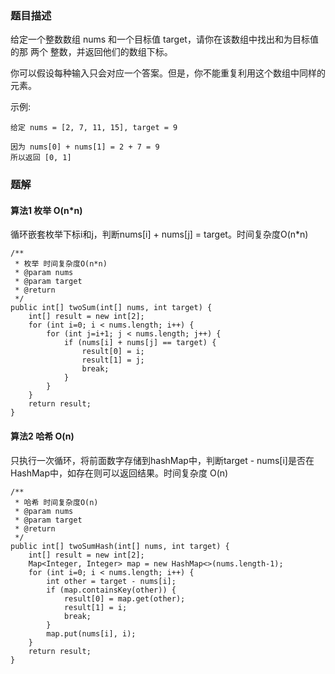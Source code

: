 ### 题目描述


给定一个整数数组 nums 和一个目标值 target，请你在该数组中找出和为目标值的那 两个 整数，并返回他们的数组下标。

你可以假设每种输入只会对应一个答案。但是，你不能重复利用这个数组中同样的元素。

示例:
```
给定 nums = [2, 7, 11, 15], target = 9

因为 nums[0] + nums[1] = 2 + 7 = 9
所以返回 [0, 1]
```

### 题解

#### 算法1 枚举 O(n*n)
循环嵌套枚举下标i和j，判断nums[i] + nums[j] = target。时间复杂度O(n*n)

```$xslt
/**
 * 枚举 时间复杂度O(n*n)
 * @param nums
 * @param target
 * @return
 */
public int[] twoSum(int[] nums, int target) {
    int[] result = new int[2];
    for (int i=0; i < nums.length; i++) {
        for (int j=i+1; j < nums.length; j++) {
            if (nums[i] + nums[j] == target) {
                result[0] = i;
                result[1] = j;
                break;
            }
        }
    }
    return result;
}
```

#### 算法2 哈希 O(n)
只执行一次循环，将前面数字存储到hashMap中，判断target - nums[i]是否在HashMap中，如存在则可以返回结果。时间复杂度
O(n)
```$xslt
/**
 * 哈希 时间复杂度O(n)
 * @param nums
 * @param target
 * @return
 */
public int[] twoSumHash(int[] nums, int target) {
    int[] result = new int[2];
    Map<Integer, Integer> map = new HashMap<>(nums.length-1);
    for (int i=0; i < nums.length; i++) {
        int other = target - nums[i];
        if (map.containsKey(other)) {
            result[0] = map.get(other);
            result[1] = i;
            break;
        }
        map.put(nums[i], i);
    }
    return result;
}
```